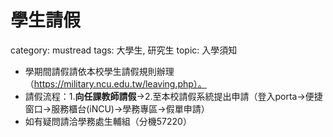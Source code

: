 # 學生請假

category: mustread
tags: 大學生, 研究生
topic: 入學須知

- 學期間請假請依本校學生請假規則辦理（https://military.ncu.edu.tw/leaving.php）。
- 請假流程：1.**向任課教師請假**→2.至本校請假系統提出申請（登入porta→便捷窗口→服務櫃台(iNCU)→學務專區→假單申請）
- 如有疑問請洽學務處生輔組（分機57220）